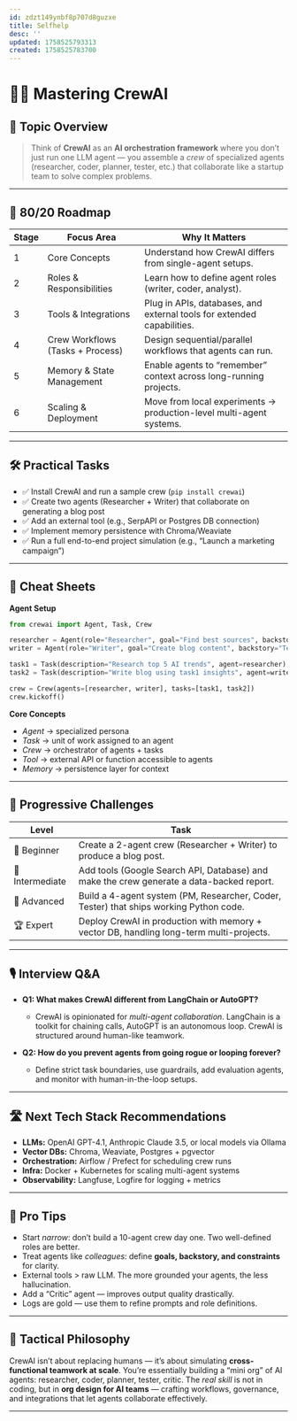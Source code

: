 ```yaml
---
id: zdzt149ynbf8p707d8guzxe
title: Selfhelp
desc: ''
updated: 1758525793313
created: 1758525783700
---
```


# 🧑‍✈️ Mastering **CrewAI**

## 📌 Topic Overview

> Think of **CrewAI** as an **AI orchestration framework** where you don’t just run one LLM agent — you assemble a *crew* of specialized agents (researcher, coder, planner, tester, etc.) that collaborate like a startup team to solve complex problems.

---

## 🚀 80/20 Roadmap

| Stage | Focus Area                       | Why It Matters                                                         |
| ----- | -------------------------------- | ---------------------------------------------------------------------- |
| 1     | Core Concepts                    | Understand how CrewAI differs from single-agent setups.                |
| 2     | Roles & Responsibilities         | Learn how to define agent roles (writer, coder, analyst).              |
| 3     | Tools & Integrations             | Plug in APIs, databases, and external tools for extended capabilities. |
| 4     | Crew Workflows (Tasks + Process) | Design sequential/parallel workflows that agents can run.              |
| 5     | Memory & State Management        | Enable agents to “remember” context across long-running projects.      |
| 6     | Scaling & Deployment             | Move from local experiments → production-level multi-agent systems.    |

---

## 🛠️ Practical Tasks

* ✅ Install CrewAI and run a sample crew (`pip install crewai`)
* ✅ Create two agents (Researcher + Writer) that collaborate on generating a blog post
* ✅ Add an external tool (e.g., SerpAPI or Postgres DB connection)
* ✅ Implement memory persistence with Chroma/Weaviate
* ✅ Run a full end-to-end project simulation (e.g., “Launch a marketing campaign”)

---

## 🧾 Cheat Sheets

**Agent Setup**

```python
from crewai import Agent, Task, Crew

researcher = Agent(role="Researcher", goal="Find best sources", backstory="Expert in web research")
writer = Agent(role="Writer", goal="Create blog content", backstory="Tech blogger")

task1 = Task(description="Research top 5 AI trends", agent=researcher)
task2 = Task(description="Write blog using task1 insights", agent=writer)

crew = Crew(agents=[researcher, writer], tasks=[task1, task2])
crew.kickoff()
```

**Core Concepts**

* *Agent* → specialized persona
* *Task* → unit of work assigned to an agent
* *Crew* → orchestrator of agents + tasks
* *Tool* → external API or function accessible to agents
* *Memory* → persistence layer for context

---

## 🎯 Progressive Challenges

| Level           | Task                                                                                     |
| --------------- | ---------------------------------------------------------------------------------------- |
| 🥉 Beginner     | Create a 2-agent crew (Researcher + Writer) to produce a blog post.                      |
| 🥈 Intermediate | Add tools (Google Search API, Database) and make the crew generate a data-backed report. |
| 🥇 Advanced     | Build a 4-agent system (PM, Researcher, Coder, Tester) that ships working Python code.   |
| 🏆 Expert       | Deploy CrewAI in production with memory + vector DB, handling long-term multi-projects.  |

---

## 🎙️ Interview Q\&A

* **Q1: What makes CrewAI different from LangChain or AutoGPT?**

  * CrewAI is opinionated for *multi-agent collaboration*. LangChain is a toolkit for chaining calls, AutoGPT is an autonomous loop. CrewAI is structured around human-like teamwork.

* **Q2: How do you prevent agents from going rogue or looping forever?**

  * Define strict task boundaries, use guardrails, add evaluation agents, and monitor with human-in-the-loop setups.

---

## 🛣️ Next Tech Stack Recommendations

* **LLMs:** OpenAI GPT-4.1, Anthropic Claude 3.5, or local models via Ollama
* **Vector DBs:** Chroma, Weaviate, Postgres + pgvector
* **Orchestration:** Airflow / Prefect for scheduling crew runs
* **Infra:** Docker + Kubernetes for scaling multi-agent systems
* **Observability:** Langfuse, Logfire for logging + metrics

---

## 🧠 Pro Tips

* Start *narrow*: don’t build a 10-agent crew day one. Two well-defined roles are better.
* Treat agents like *colleagues*: define **goals, backstory, and constraints** for clarity.
* External tools > raw LLM. The more grounded your agents, the less hallucination.
* Add a “Critic” agent — improves output quality drastically.
* Logs are gold — use them to refine prompts and role definitions.

---

## 🧬 Tactical Philosophy

CrewAI isn’t about replacing humans — it’s about simulating **cross-functional teamwork at scale**. You’re essentially building a “mini org” of AI agents: researcher, coder, planner, tester, critic. The *real skill* is not in coding, but in **org design for AI teams** — crafting workflows, governance, and integrations that let agents collaborate effectively.

---
